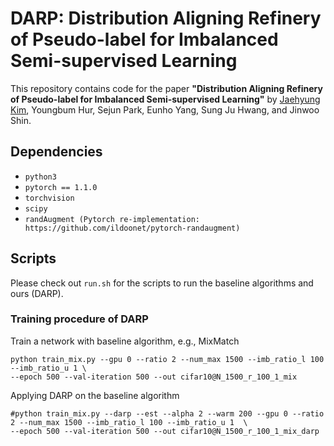 # DARP: Distribution Aligning Refinery of Pseudo-label for Imbalanced Semi-supervised Learning

This repository contains code for the paper
**"Distribution Aligning Refinery of Pseudo-label for Imbalanced Semi-supervised Learning"** 
by [Jaehyung Kim](https://sites.google.com/view/jaehyungkim), Youngbum Hur, Sejun Park, Eunho Yang, Sung Ju Hwang, and Jinwoo Shin.

## Dependencies

* `python3`
* `pytorch == 1.1.0`
* `torchvision`
* `scipy`
* `randAugment (Pytorch re-implementation: https://github.com/ildoonet/pytorch-randaugment)`

## Scripts
Please check out `run.sh` for the scripts to run the baseline algorithms and ours (DARP).

### Training procedure of DARP 
Train a network with baseline algorithm, e.g., MixMatch
```
python train_mix.py --gpu 0 --ratio 2 --num_max 1500 --imb_ratio_l 100 --imb_ratio_u 1 \
--epoch 500 --val-iteration 500 --out cifar10@N_1500_r_100_1_mix
```
Applying DARP on the baseline algorithm
```
#python train_mix.py --darp --est --alpha 2 --warm 200 --gpu 0 --ratio 2 --num_max 1500 --imb_ratio_l 100 --imb_ratio_u 1  \
--epoch 500 --val-iteration 500 --out cifar10@N_1500_r_100_1_mix_darp 
```
